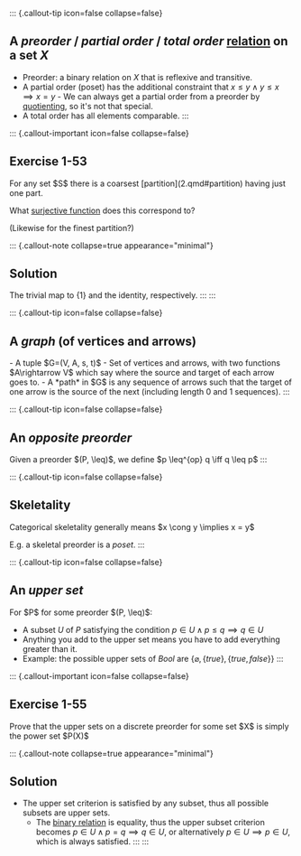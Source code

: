 ::: {.callout-tip icon=false collapse=false}
## A *preorder* / *partial order* / *total order* [relation](2.qmd#relation) on a set $X$
<div id="preorder"/></div>

- Preorder: a binary relation on $X$ that is reflexive and transitive.
- A partial order (poset) has the additional constraint that 
  $x \leq y \land y \leq x \implies x=y$
      - We can always get a partial order from a preorder by 
        [quotienting](2.qmd#quotient), so it's not that special.
- A total order has all elements comparable.
:::

::: {.callout-important icon=false collapse=false}
## Exercise 1-53

<div id="1-53"/></div>
For any set $S$ there is a coarsest [partition](2.qmd#partition) having just one part.

What [surjective function](2.qmd#function) does this correspond to?

(Likewise for the finest partition?)

::: {.callout-note collapse=true appearance="minimal"}
## Solution
The trivial map to $\{1\}$ and the identity, respectively.
:::
:::


::: {.callout-tip icon=false collapse=false}
## A *graph* (of vertices and arrows)
<div id="graph"/></div>
- A tuple $G=(V, A, s, t)$
- Set of vertices and arrows, with two functions $A\rightarrow V$ which say where the source and target of each arrow goes to.
- A *path* in $G$ is any sequence of arrows such that the target of one arrow is the source of the next (including length 0 and 1 sequences).
:::

::: {.callout-tip icon=false collapse=false}
## An *opposite preorder*
<div id="opposite-preorder"/></div>
Given a preorder $(P, \leq)$, we define $p \leq^{op} q \iff q \leq p$
:::

::: {.callout-tip icon=false collapse=false}
## Skeletality
<div id="skeletality"/></div>
Categorical skeletality generally means $x \cong y \implies x = y$

E.g. a skeletal preorder is a *poset*.
:::

::: {.callout-tip icon=false collapse=false}
## An *upper set*
<div id="upper-set"/></div>
For $P$ for some preorder $(P, \leq)$:

- A subset $U$ of $P$ satisfying the condition $p \in U \land p \leq q \implies q \in U$
- Anything you add to the upper set means you have to add everything greater than it.
- Example: the possible upper sets of $Bool$ are $\{\varnothing, \{true\}, \{true, false\}\}$
:::

::: {.callout-important icon=false collapse=false}
## Exercise 1-55

<div id="1-55"/></div> Prove that the upper sets on a discrete preorder for some 
set $X$ is simply the power set $P(X)$

::: {.callout-note collapse=true appearance="minimal"}
## Solution

- The upper set criterion is satisfied by any subset, thus all possible subsets 
  are upper sets.
    - The [binary relation](2.qmd#relation) is equality, thus the upper subset 
      criterion becomes $p \in U \land p = q \implies q \in U$, or alternatively 
      $p \in U \implies p \in U$, which is always satisfied.
:::
:::
